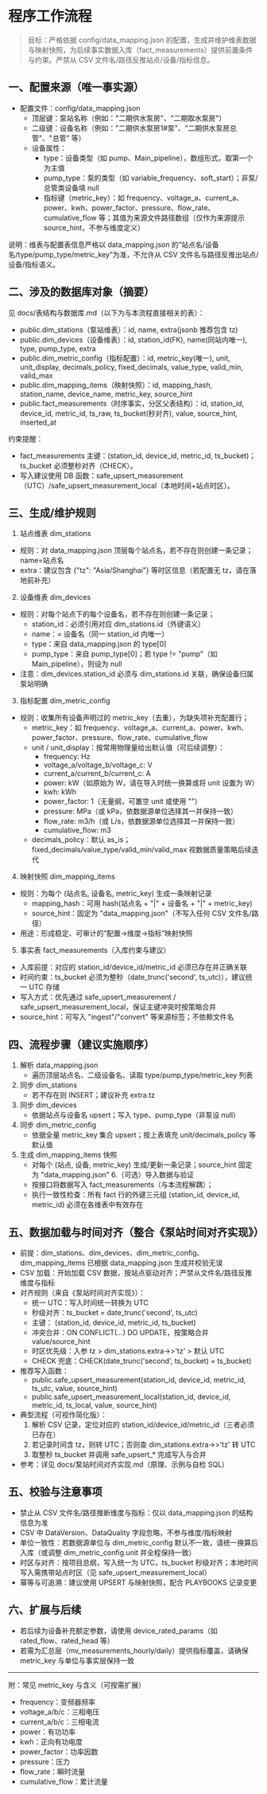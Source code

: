 # 程序工作流程

> 目标：严格依据 config/data_mapping.json 的配置，生成并维护维表数据与映射快照，为后续事实数据入库（fact_measurements）提供前置条件与约束。严禁从 CSV 文件名/路径反推站点/设备/指标信息。

## 一、配置来源（唯一事实源）

- 配置文件：config/data_mapping.json
  - 顶层键：泵站名称（例如："二期供水泵房"、"二期取水泵房"）
  - 二级键：设备名称（例如："二期供水泵房1#泵"、"二期供水泵房总管"、"总管" 等）
  - 设备属性：
    - type：设备类型（如 pump、Main_pipeline），数组形式，取第一个为主值
    - pump_type：泵的类型（如 variable_frequency、soft_start）；非泵/总管类设备填 null
    - 指标键（metric_key）：如 frequency、voltage_a、current_a、power、kwh、power_factor、pressure、flow_rate、cumulative_flow 等；其值为来源文件路径数组（仅作为来源提示 source_hint，不参与维度定义）

说明：维表与配置表信息严格以 data_mapping.json 的“站点名/设备名/type/pump_type/metric_key”为准，不允许从 CSV 文件名与路径反推出站点/设备/指标语义。

## 二、涉及的数据库对象（摘要）

见 docs/表结构与数据库.md（以下为与本流程直接相关的表）：

- public.dim_stations（泵站维表）：id, name, extra(jsonb 推荐包含 tz)
- public.dim_devices（设备维表）：id, station_id(FK), name(同站内唯一), type, pump_type, extra
- public.dim_metric_config（指标配置）：id, metric_key(唯一), unit, unit_display, decimals_policy, fixed_decimals, value_type, valid_min, valid_max
- public.dim_mapping_items（映射快照）：id, mapping_hash, station_name, device_name, metric_key, source_hint
- public.fact_measurements（时序事实，分区父表结构）：id, station_id, device_id, metric_id, ts_raw, ts_bucket(秒对齐), value, source_hint, inserted_at

约束提醒：

- fact_measurements 主键：(station_id, device_id, metric_id, ts_bucket)；ts_bucket 必须整秒对齐（CHECK）。
- 写入建议使用 DB 函数：safe_upsert_measurement（UTC）/safe_upsert_measurement_local（本地时间+站点时区）。

## 三、生成/维护规则

1. 站点维表 dim_stations

- 规则：对 data_mapping.json 顶层每个站点名，若不存在则创建一条记录；name=站点名
- extra：建议包含 {"tz": "Asia/Shanghai"} 等时区信息（若配置无 tz，请在落地前补充）

2. 设备维表 dim_devices

- 规则：对每个站点下的每个设备名，若不存在则创建一条记录；
  - station_id：必须引用对应 dim_stations.id（外键语义）
  - name：= 设备名（同一 station_id 内唯一）
  - type：来自 data_mapping.json 的 type\[0\]
  - pump_type：来自 pump_type\[0\]；若 type != "pump"（如 Main_pipeline），则设为 null
- 注意：dim_devices.station_id 必须与 dim_stations.id 关联，确保设备归属泵站明确

3. 指标配置 dim_metric_config

- 规则：收集所有设备声明过的 metric_key（去重），为缺失项补充配置行；
  - metric_key：如 frequency、voltage_a、current_a、power、kwh、power_factor、pressure、flow_rate、cumulative_flow
  - unit / unit_display：按常用物理量给出默认值（可后续调整）：
    - frequency: Hz
    - voltage_a/voltage_b/voltage_c: V
    - current_a/current_b/current_c: A
    - power: kW（如原始为 W，请在导入时统一换算或将 unit 设置为 W）
    - kwh: kWh
    - power_factor: 1（无量纲，可置空 unit 或使用 ""）
    - pressure: MPa（或 kPa，依数据源单位选择其一并保持一致）
    - flow_rate: m3/h（或 L/s，依数据源单位选择其一并保持一致）
    - cumulative_flow: m3
  - decimals_policy：默认 as_is；fixed_decimals/value_type/valid_min/valid_max 视数据质量策略后续迭代

4. 映射快照 dim_mapping_items

- 规则：为每个 (站点名, 设备名, metric_key) 生成一条映射记录
  - mapping_hash：可用 hash(站点名 + "|" + 设备名 + "|" + metric_key)
  - source_hint：固定为 "data_mapping.json"（不写入任何 CSV 文件名/路径）
- 用途：形成稳定、可审计的“配置→维度→指标”映射快照

5. 事实表 fact_measurements（入库约束与建议）

- 入库前提：对应的 station_id/device_id/metric_id 必须已存在并正确关联
- 时间约束：ts_bucket 必须为整秒（date_trunc('second', ts_utc)），建议统一 UTC 存储
- 写入方式：优先通过 safe_upsert_measurement / safe_upsert_measurement_local，保证主键冲突时按策略合并
- source_hint：可写入 "ingest"/"convert" 等来源标签；不依赖文件名

## 四、流程步骤（建议实施顺序）

1. 解析 data_mapping.json
   - 遍历顶层站点名、二级设备名、读取 type/pump_type/metric_key 列表
1. 同步 dim_stations
   - 若不存在则 INSERT；建议补充 extra.tz
1. 同步 dim_devices
   - 依据站点与设备名 upsert；写入 type、pump_type（非泵设 null）
1. 同步 dim_metric_config
   - 依据全量 metric_key 集合 upsert；按上表填充 unit/decimals_policy 等默认值
1. 生成 dim_mapping_items 快照
   - 对每个 (站点, 设备, metric_key) 生成/更新一条记录；source_hint 固定为 "data_mapping.json"
     6.（可选）导入数据与验证
   - 按接口将数据写入 fact_measurements（与本流程解耦）；
   - 执行一致性检查：所有 fact 行的外键三元组 (station_id, device_id, metric_id) 必须在各维表中有效存在

## 五、数据加载与时间对齐（整合《泵站时间对齐实现》）

- 前提：dim_stations、dim_devices、dim_metric_config、dim_mapping_items 已根据 data_mapping.json 生成并校验无误
- CSV 加载：开始加载 CSV 数据，按站点驱动对齐；严禁从文件名/路径反推维度与指标
- 对齐规则（来自《泵站时间对齐实现》）：
  - 统一 UTC：写入时间统一转换为 UTC
  - 秒级对齐：ts_bucket = date_trunc('second', ts_utc)
  - 主键： (station_id, device_id, metric_id, ts_bucket)
  - 冲突合并：ON CONFLICT(...) DO UPDATE，按策略合并 value/source_hint
  - 时区优先级：入参 tz > dim_stations.extra->>'tz' > 默认 UTC
  - CHECK 兜底：CHECK(date_trunc('second', ts_bucket) = ts_bucket)
- 推荐写入函数：
  - public.safe_upsert_measurement(station_id, device_id, metric_id, ts_utc, value, source_hint)
  - public.safe_upsert_measurement_local(station_id, device_id, metric_id, ts_local, value, source_hint)
- 典型流程（可视作简化版）：
  1. 解析 CSV 记录，定位对应的 station_id/device_id/metric_id（三者必须已存在）
  1. 若记录时间含 tz，则转 UTC；否则查 dim_stations.extra->>'tz' 转 UTC
  1. 取整秒 ts_bucket 并调用 safe_upsert\_\* 完成写入与合并
- 参考：详见 docs/泵站时间对齐实现.md（原理、示例与自检 SQL）

## 五、校验与注意事项

- 禁止从 CSV 文件名/路径推断维度与指标：仅以 data_mapping.json 的结构信息为准
- CSV 中 DataVersion、DataQuality 字段忽略，不参与维度/指标映射
- 单位一致性：若数据源单位与 dim_metric_config 默认不一致，请统一换算后入库（或调整 dim_metric_config.unit 并全程保持一致）
- 时区与对齐：按项目总纲，写入统一为 UTC，ts_bucket 秒级对齐；本地时间写入需携带站点时区（见 safe_upsert_measurement_local）
- 幂等与可追溯：建议使用 UPSERT 与映射快照，配合 PLAYBOOKS 记录变更

## 六、扩展与后续

- 若后续为设备补充额定参数，请使用 device_rated_params（如 rated_flow、rated_head 等）
- 若需为汇总层（mv_measurements_hourly/daily）提供指标覆盖，请确保 metric_key 与单位与事实层保持一致

______________________________________________________________________

附：常见 metric_key 与含义（可按需扩展）

- frequency：变频器频率
- voltage_a/b/c：三相电压
- current_a/b/c：三相电流
- power：有功功率
- kwh：正向有功电度
- power_factor：功率因数
- pressure：压力
- flow_rate：瞬时流量
- cumulative_flow：累计流量
